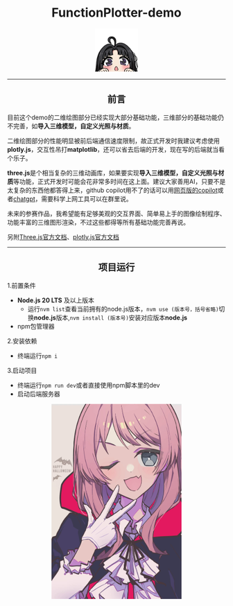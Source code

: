 # <center> FunctionPlotter-demo
<center> <img src="./public/486.1-done.png" width="100" height="100"> </center>

---
## <center> 前言
目前这个demo的二维绘图部分已经实现大部分基础功能，三维部分的基础功能仍不完善，如**导入三维模型，自定义光照与材质**。

二维绘图部分的性能明显被前后端通信速度限制，故正式开发时我建议考虑使用**plotly.js**，交互性吊打**matplotlib**，还可以省去后端的开发，现在写的后端就当看个乐子。

**three.js**是个相当复杂的三维动画库，如果要实现**导入三维模型，自定义光照与材质**等功能，正式开发时可能会花非常多时间在这上面。建议大家善用AI，只要不是太复杂的东西他都答得上来，github copilot用不了的话可以用[网页版的copilot](https://copilot.microsoft.com/)或者[chatgpt](https://chatgpt.com/)，需要科学上网工具可以在群里说。

未来的参赛作品，我希望能有足够美观的交互界面、简单易上手的图像绘制程序、功能丰富的三维图形渲染，不过这些都得等所有基础功能完善再说。

另附[Three.js官方文档](https://threejs.org/docs/index.html#manual/zh/introduction/Creating-a-scene)、[plotly.js官方文档](https://plotly.com/javascript/getting-started/)

---
## <center> 项目运行
1.前置条件
- **Node.js 20 LTS** 及以上版本
  - 运行`nvm list`查看当前拥有的node.js版本，`nvm use (版本号，括号省略)`切换**node.js**版本,`nvm install (版本号)`安装对应版本**node.js**
- npm包管理器

2.安装依赖
- 终端运行`npm i`

3.启动项目
- 终端运行`npm run dev`或者直接使用npm脚本里的dev
- 启动后端服务器

<center> <img src="./public/IMG_4007.PNG" width="300" height="450" title> </center>